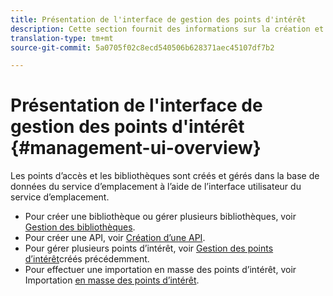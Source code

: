 ```yaml
---
title: Présentation de l'interface de gestion des points d'intérêt
description: Cette section fournit des informations sur la création et la gestion des bibliothèques et des points d’intérêt via l’interface utilisateur du service d’emplacement.
translation-type: tm+mt
source-git-commit: 5a0705f02c8ecd540506b628371aec45107df7b2

---
```



# Présentation de l'interface de gestion des points d'intérêt {#management-ui-overview}

Les points d’accès et les bibliothèques sont créés et gérés dans la base de données du service d’emplacement à l’aide de l’interface utilisateur du service d’emplacement.

* Pour créer une bibliothèque ou gérer plusieurs bibliothèques, voir [Gestion des bibliothèques](/help/poi-mgmt-ui/manage-libraries-in-the-places-ui.md).
* Pour créer une API, voir [Création d’une API](/help/poi-mgmt-ui/create-a-poi-ui.md).
* Pour gérer plusieurs points d’intérêt, voir [Gestion des points d’intérêt](/help/poi-mgmt-ui/managing-pois-in-the-places-ui.md)créés précédemment.
* Pour effectuer une importation en masse des points d’intérêt, voir Importation [en masse des points d’intérêt](/help/poi-mgmt-ui/bulk-upload-pois.md).